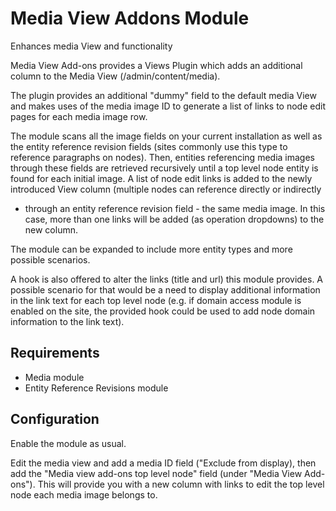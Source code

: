 # Media View Addons Module

Enhances media View and functionality

Media View Add-ons provides a Views Plugin which adds an additional column to the Media View (/admin/content/media).

The plugin provides an additional "dummy" field to the default media View and makes uses of the media image ID to 
generate a list of links to node edit pages for each media image row.

The module scans all the image fields on your current installation as well as the entity reference revision fields 
(sites commonly use this type to reference paragraphs on nodes). Then, entities referencing media images through these 
fields are retrieved recursively until a top level node entity is found for each initial image. 
A list of node edit links is added to the newly introduced View column (multiple nodes can reference directly or indirectly 
- through an entity reference revision field - the same media image. In this case, more than one links will be added 
(as operation dropdowns) to the new column.

The module can be expanded to include more entity types and more possible scenarios.

A hook is also offered to alter the links (title and url) this module provides. A possible scenario for that would be a need to display additional information in the link text for each top level node (e.g. if domain access module is enabled on the site, the provided hook could be used to add node domain information to the link text).

## Requirements

* Media module
* Entity Reference Revisions module

## Configuration

Enable the module as usual.

Edit the media view and add a media ID field ("Exclude from display), then add the "Media view add-ons top level node" field (under "Media View Add-ons").
This will provide you with a new column with links to edit the top level node each media image belongs to.
